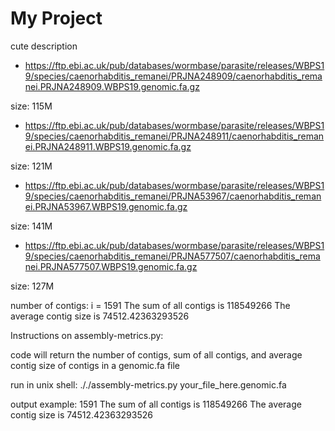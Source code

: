 # My Project 

cute description

- https://ftp.ebi.ac.uk/pub/databases/wormbase/parasite/releases/WBPS19/species/caenorhabditis_remanei/PRJNA248909/caenorhabditis_remanei.PRJNA248909.WBPS19.genomic.fa.gz

size: 115M

- https://ftp.ebi.ac.uk/pub/databases/wormbase/parasite/releases/WBPS19/species/caenorhabditis_remanei/PRJNA248911/caenorhabditis_remanei.PRJNA248911.WBPS19.genomic.fa.gz

size: 121M

- https://ftp.ebi.ac.uk/pub/databases/wormbase/parasite/releases/WBPS19/species/caenorhabditis_remanei/PRJNA53967/caenorhabditis_remanei.PRJNA53967.WBPS19.genomic.fa.gz

size: 141M

- https://ftp.ebi.ac.uk/pub/databases/wormbase/parasite/releases/WBPS19/species/caenorhabditis_remanei/PRJNA577507/caenorhabditis_remanei.PRJNA577507.WBPS19.genomic.fa.gz

size: 127M

number of contigs:
i = 1591
The sum of all contigs is 118549266
The average contig size is 74512.42363293526

Instructions on assembly-metrics.py:

code will return the number of contigs, sum of all contigs, and average contig size of contigs in a genomic.fa file 

run in unix shell:
././assembly-metrics.py your_file_here.genomic.fa

output example:
1591
The sum of all contigs is 118549266
The average contig size is 74512.42363293526